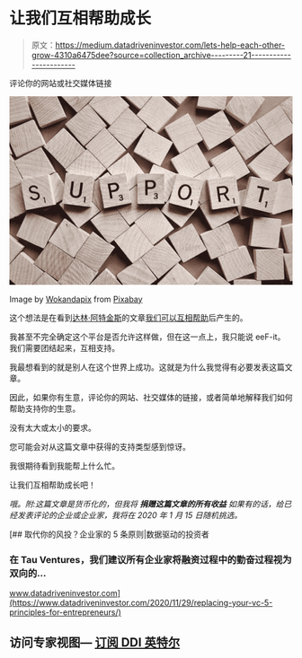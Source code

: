 # 让我们互相帮助成长

> 原文：<https://medium.datadriveninvestor.com/lets-help-each-other-grow-4310a6475dee?source=collection_archive---------21----------------------->

评论你的网站或社交媒体链接

![](img/3f58aff89dfd6404fb4138b80f3a9909.png)

Image by [Wokandapix](https://pixabay.com/users/wokandapix-614097/?utm_source=link-attribution&utm_medium=referral&utm_campaign=image&utm_content=2355701) from [Pixabay](https://pixabay.com/?utm_source=link-attribution&utm_medium=referral&utm_campaign=image&utm_content=2355701)

这个想法是在看到[达林·阿特金斯](https://medium.com/u/10f581b06f04?source=post_page-----4310a6475dee--------------------------------)的文章[我们可以互相帮助](https://darrinatkins.medium.com/we-can-help-each-other-22aa7baa4562)后产生的。

我甚至不完全确定这个平台是否允许这样做，但在这一点上，我只能说 eeF-it。我们需要团结起来，互相支持。

我最想看到的就是别人在这个世界上成功。这就是为什么我觉得有必要发表这篇文章。

因此，如果你有生意，评论你的网站、社交媒体的链接，或者简单地解释我们如何帮助支持你的生意。

没有太大或太小的要求。

您可能会对从这篇文章中获得的支持类型感到惊讶。

我很期待看到我能帮上什么忙。

让我们互相帮助成长吧！

*哦。附:这篇文章是货币化的，但我将* ***捐赠这篇文章的所有收益*** *如果有的话，给已经发表评论的企业或企业家，我将在 2020 年 1 月 15 日随机挑选。*

[](https://www.datadriveninvestor.com/2020/11/29/replacing-your-vc-5-principles-for-entrepreneurs/) [## 取代你的风投？企业家的 5 条原则|数据驱动的投资者

### 在 Tau Ventures，我们建议所有企业家将融资过程中的勤奋过程视为双向的…

www.datadriveninvestor.com](https://www.datadriveninvestor.com/2020/11/29/replacing-your-vc-5-principles-for-entrepreneurs/) 

## 访问专家视图— [订阅 DDI 英特尔](https://datadriveninvestor.com/ddi-intel)